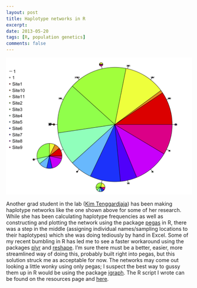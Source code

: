 ```yaml
---
layout: post
title: Haplotype networks in R
excerpt: 
date: 2013-05-20
tags: [R, population genetics]
comments: false
---
```


![haplotype network](/images/haplotype_network.png)

Another grad student in the lab ([Kim Tenggardjaja](https://sites.google.com/site/kimtenggardjajasresearch/)) has been making haplotype networks like the one shown above for some of her research. While she has been calculating haplotype frequencies as well as constructing and plotting the network using the package [pegas](https://cran.r-project.org/web/packages/pegas/index.html) in R, there was a step in the middle (assigning individual names/sampling locations to their haplotypes) which she was doing tediously by hand in Excel. Some of my recent bumbling in R has led me to see a faster workaround using the packages [plyr](http://plyr.had.co.nz/) and [reshape](https://cran.r-project.org/web/packages/reshape/index.html). I’m sure there must be a better, easier, more streamlined way of doing this, probably built right into pegas, but this solution struck me as acceptable for now. The networks may come out looking a little wonky using only pegas; I suspect the best way to gussy them up in R would be using the package [igraph](https://cran.r-project.org/web/packages/igraph/index.html). The R script I wrote can be found on the resources page and [here]().